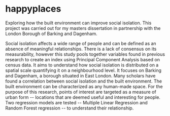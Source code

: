 # happyplaces
Exploring how the built environment can improve social isolation. This project was carried out for my masters dissertation in partnership with the London Borough of Barking and Dagenham. 


Social isolation affects a wide range of people and can be defined as an absence of meaningful relationships. There is a lack of consensus on its measurability, however this study pools together variables found in previous research to create an index using Principal Component Analysis based on census data. It aims to understand how social isolation is distributed on a spatial scale quantifying it on a neighbourhood level. It focuses on Barking and Dagenham, a borough situated in East London. Many scholars have found a correlation between social isolation and the built environment. The built environment can be characterized as any human-made space. For the purpose of this research, points of interest are targeted as a measure of urban form -- locations that  are deemed useful and interesting for people. Two regression models are tested -- Multiple Linear Regression and Random Forest regression -- to understand their relationship. 


